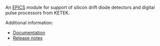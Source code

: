 An [EPICS](http://www.aps.anl.gov/epics/) 
module for support of silicon drift diode detectors and digital pulse processors from KETEK.

Additional information:
* [Documentation](https://epics-modules.github.io/Ketek)
* [Release notes](RELEASE.md)
